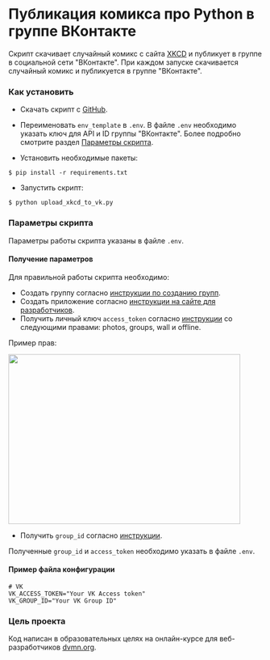 # Публикация комикса про Python в группе ВКонтакте

Скрипт скачивает случайный комикс с сайта [XKCD](https://xkcd.com/) и публикует в группе в социальной сети "ВКонтакте".
При каждом запуске скачивается случайный комикс и публикуется в группе "ВКонтакте". 

### Как установить
- Скачать скрипт с [GitHub](https://github.com/dumbturtle/api_6).

- Переименовать `env_template` в `.env`. В файле `.env` необходимо указать ключ для API и ID группы "ВКонтакте". Более подробно смотрите раздел [Параметры скрипта](#параметры-скрипта).

- Установить необходимые пакеты: 
     
```
$ pip install -r requirements.txt
```
- Запустить скрипт:
```
$ python upload_xkcd_to_vk.py
``` 

### Параметры скрипта
Параметры работы скрипта указаны в файле `.env`.

#### Получение параметров
Для правильной работы скрипта необходимо:
 - Создать группу согласно [инструкции по созданию групп](https://vk.com/groups?tab=admin).
 - Создать приложение согласно [инструкции на сайте для разработчиков](https://vk.com/dev).
 - Получить личный ключ `access_token` согласно [инструкции](https://vk.com/dev/implicit_flow_user) со следующими правами: photos, groups, wall и offline.
 
 Пример прав: 

 <img src="https://dvmn.org/media/test.png" width="460" height="336">

 - Получить `group_id` согласно [инструкции](https://regvk.com/id/).

Полученные `group_id` и `access_token` необходимо указать в файле `.env`.
####  Пример файла конфигурации
```
# VK
VK_ACCESS_TOKEN="Your VK Access token"
VK_GROUP_ID="Your VK Group ID"
```
### Цель проекта

Код написан в образовательных целях на онлайн-курсе для веб-разработчиков [dvmn.org](https://dvmn.org/). 
